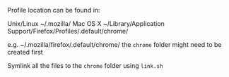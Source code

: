 Profile location can be found in:

Unix/Linux 	~/.mozilla/
Mac OS X 	~/Library/Application Support/Firefox/Profiles/<profile>.default/chrome/

e.g.
~/.mozilla/firefox/<profile>.default/chrome/
the `chrome` folder might need to be created first

Symlink all the files to the `chrome` folder using `link.sh`
